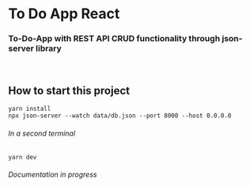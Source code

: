 <div>
    <h1>To Do App React</h1>
    <h3> To-Do-App with REST API CRUD functionality through json-server library</h3>
    <br>
    <h2>How to start this project</h2>
    <code>yarn install</code>
    <br>
    <code>npx json-server --watch data/db.json --port 8000 --host 0.0.0.0</code>
    <br>
    <h6>In a second terminal</h6>
    <code>yarn dev</code>
    <br>
    <h6>Documentation in progress</h6>
</div>